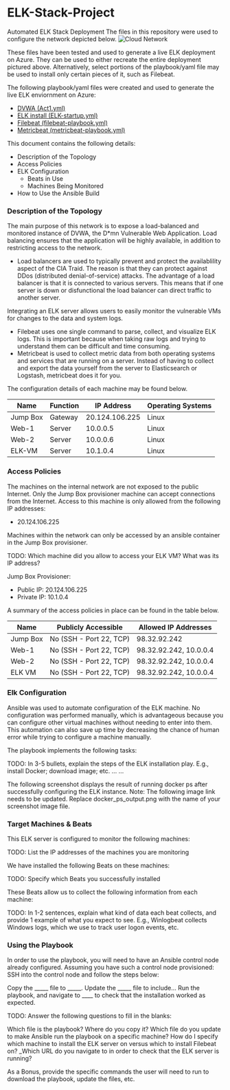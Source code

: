 # ELK-Stack-Project
Automated ELK Stack Deployment
The files in this repository were used to configure the network depicted below.
![Cloud Network](https://user-images.githubusercontent.com/56982183/151463107-2f33b421-e86a-4221-9799-ce64c1d20824.png)


These files have been tested and used to generate a live ELK deployment on Azure. They can be used to either recreate the entire deployment pictured above. Alternatively, select portions of the playbook/yaml file may be used to install only certain pieces of it, such as Filebeat.

The following playbook/yaml files were created and used to generate the live ELK enviornment on Azure: 

-  [DVWA (Act1.yml)](
https://github.com/DannyRueda/ELK-Stack-Project/blob/main/Ansible/Act1.yml)
-  [ELK install (ELK-startup.yml)](https://github.com/DannyRueda/ELK-Stack-Project/blob/main/Ansible/ELK-startup.yml)
-  [Filebeat (filebeat-playbook.yml)](https://github.com/DannyRueda/ELK-Stack-Project/blob/main/Ansible/filebeat-playbook.yml)
-  [Metricbeat (metricbeat-playbook.yml)](
https://github.com/DannyRueda/ELK-Stack-Project/blob/main/Ansible/filebeat-playbook.yml)

This document contains the following details:
- Description of the Topology
- Access Policies
- ELK Configuration
  - Beats in Use
  - Machines Being Monitored
- How to Use the Ansible Build


### Description of the Topology

The main purpose of this network is to expose a load-balanced and monitored instance of DVWA, the D*mn Vulnerable Web Application.
Load balancing ensures that the application will be highly available, in addition to restricting access to the network.

- Load balancers are used to typically prevent and protect the availablility aspect of the CIA Traid. The reason is that they can protect against DDos (distributed denial-of-service) attacks. The advantage of a load balancer is that it is connected to various servers. This means that if one server is down or disfunctional the load balancer can direct traffic to another server.

Integrating an ELK server allows users to easily monitor the vulnerable VMs for changes to the data and system logs.

- Filebeat uses one single command to parse, collect, and visualize ELK logs. This is important because when taking raw logs and trying to understand them can be difficult and time consuming.
- Metricbeat is used to collect metric data from both operating systems and services that are running on a server. Instead of having to collect and export the data yourself from the server to Elasticsearch or Logstash, metricbeat does it for you.

The configuration details of each machine may be found below.


| Name     | Function | IP Address     | Operating Systems |
|----------|----------|----------------|-------------------|
| Jump Box | Gateway  | 20.124.106.225 | Linux             |
| Web-1    | Server   | 10.0.0.5       | Linux             |
| Web-2    | Server   | 10.0.0.6       | Linux             |
| ELK-VM   | Server   | 10.1.0.4       | Linux             |







### Access Policies
The machines on the internal network are not exposed to the public Internet.
Only the Jump Box provisioner machine can accept connections from the Internet. Access to this machine is only allowed from the following IP addresses:

- 20.124.106.225

Machines within the network can only be accessed by an ansible container in the Jump Box provisioner.

TODO: Which machine did you allow to access your ELK VM? What was its IP address?

Jump Box Provisioner:
- Public IP: 20.124.106.225
- Private IP: 10.1.0.4

A summary of the access policies in place can be found in the table below.


| Name       | Publicly Accessible     | Allowed IP Addresses |
|------------|-------------------------|----------------------|
| Jump Box   | No (SSH - Port 22, TCP) | 98.32.92.242         |
| Web-1      | No (SSH - Port 22, TCP) | 98.32.92.242, 10.0.0.4|
| Web-2      | No (SSH - Port 22, TCP) | 98.32.92.242, 10.0.0.4|
| ELK VM     | No (SSH - Port 22, TCP) | 98.32.92.242, 10.0.0.4|


### Elk Configuration
Ansible was used to automate configuration of the ELK machine. No configuration was performed manually, which is advantageous because you can configure other virtual machines without needing to enter into them. This automation can also save up time by decreasing the chance of human error while trying to configure a machine manually.

The playbook implements the following tasks:

TODO: In 3-5 bullets, explain the steps of the ELK installation play. E.g., install Docker; download image; etc.
...
...

The following screenshot displays the result of running docker ps after successfully configuring the ELK instance.
Note: The following image link needs to be updated. Replace docker_ps_output.png with the name of your screenshot image file.


### Target Machines & Beats
This ELK server is configured to monitor the following machines:

TODO: List the IP addresses of the machines you are monitoring

We have installed the following Beats on these machines:

TODO: Specify which Beats you successfully installed

These Beats allow us to collect the following information from each machine:

TODO: In 1-2 sentences, explain what kind of data each beat collects, and provide 1 example of what you expect to see. E.g., Winlogbeat collects Windows logs, which we use to track user logon events, etc.


### Using the Playbook
In order to use the playbook, you will need to have an Ansible control node already configured. Assuming you have such a control node provisioned:
SSH into the control node and follow the steps below:

Copy the _____ file to _____.
Update the _____ file to include...
Run the playbook, and navigate to ____ to check that the installation worked as expected.

TODO: Answer the following questions to fill in the blanks:

Which file is the playbook? Where do you copy it?
Which file do you update to make Ansible run the playbook on a specific machine? How do I specify which machine to install the ELK server on versus which to install Filebeat on?
_Which URL do you navigate to in order to check that the ELK server is running?

As a Bonus, provide the specific commands the user will need to run to download the playbook, update the files, etc.
